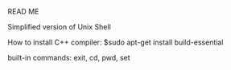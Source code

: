 READ ME

Simplified version of Unix Shell 

How to install C++ compiler:
$sudo apt-get install build-essential

built-in commands:
exit, cd, pwd, set
